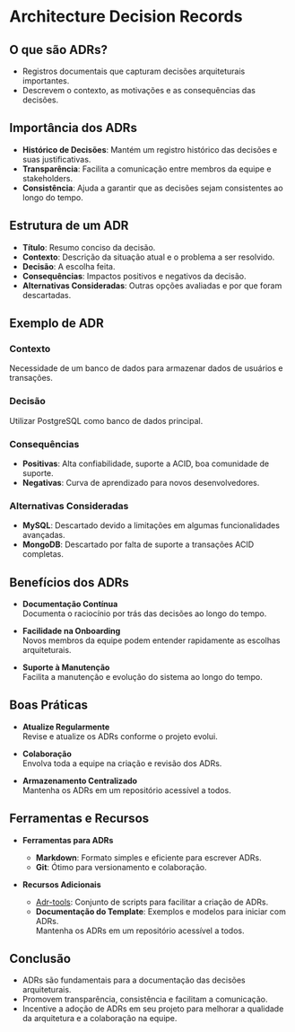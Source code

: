 # Architecture Decision Records

## O que são ADRs?

- Registros documentais que capturam decisões arquiteturais importantes.
- Descrevem o contexto, as motivações e as consequências das decisões.

## Importância dos ADRs

- **Histórico de Decisões**: Mantém um registro histórico das decisões e suas justificativas.
- **Transparência**: Facilita a comunicação entre membros da equipe e stakeholders.
- **Consistência**: Ajuda a garantir que as decisões sejam consistentes ao longo do tempo.

## Estrutura de um ADR

- **Título**: Resumo conciso da decisão.
- **Contexto**: Descrição da situação atual e o problema a ser resolvido.
- **Decisão**: A escolha feita.
- **Consequências**: Impactos positivos e negativos da decisão.
- **Alternativas Consideradas**: Outras opções avaliadas e por que foram descartadas.

## Exemplo de ADR

### Contexto
Necessidade de um banco de dados para armazenar dados de usuários e transações.

### Decisão
Utilizar PostgreSQL como banco de dados principal.

### Consequências

- **Positivas**: Alta confiabilidade, suporte a ACID, boa comunidade de suporte.
- **Negativas**: Curva de aprendizado para novos desenvolvedores.

### Alternativas Consideradas

- **MySQL**: Descartado devido a limitações em algumas funcionalidades avançadas.
- **MongoDB**: Descartado por falta de suporte a transações ACID completas.

## Benefícios dos ADRs

- **Documentação Contínua**  
  Documenta o raciocínio por trás das decisões ao longo do tempo.

- **Facilidade na Onboarding**  
  Novos membros da equipe podem entender rapidamente as escolhas arquiteturais.

- **Suporte à Manutenção**  
  Facilita a manutenção e evolução do sistema ao longo do tempo.

## Boas Práticas

- **Atualize Regularmente**  
  Revise e atualize os ADRs conforme o projeto evolui.

- **Colaboração**  
  Envolva toda a equipe na criação e revisão dos ADRs.

- **Armazenamento Centralizado**  
  Mantenha os ADRs em um repositório acessível a todos.

## Ferramentas e Recursos

- **Ferramentas para ADRs**  
  - **Markdown**: Formato simples e eficiente para escrever ADRs.
  - **Git**: Ótimo para versionamento e colaboração.

- **Recursos Adicionais**  
  - [Adr-tools](https://github.com/npryce/adr-tools): Conjunto de scripts para facilitar a criação de ADRs.
  - **Documentação do Template**: Exemplos e modelos para iniciar com ADRs.  
    Mantenha os ADRs em um repositório acessível a todos.

## Conclusão

- ADRs são fundamentais para a documentação das decisões arquiteturais.
- Promovem transparência, consistência e facilitam a comunicação.
- Incentive a adoção de ADRs em seu projeto para melhorar a qualidade da arquitetura e a colaboração na equipe.
